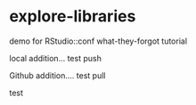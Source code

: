 # explore-libraries
demo for RStudio::conf what-they-forgot tutorial

local addition... test push

Github addition.... test pull

test